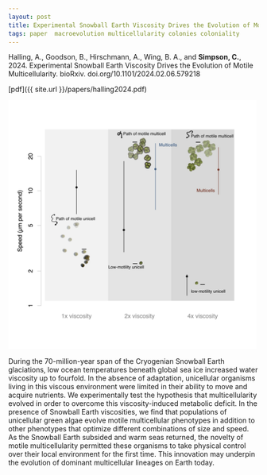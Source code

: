 ```yaml
---
layout: post
title: Experimental Snowball Earth Viscosity Drives the Evolution of Motile Multicellularity
tags: paper  macroevolution multicellularity colonies coloniality
---
```



Halling, A., Goodson, B., Hirschmann, A., Wing, B. A., and **Simpson, C.**, 2024. Experimental Snowball Earth Viscosity Drives the Evolution of Motile Multicellularity. bioRxiv. doi.org/10.1101/2024.02.06.579218

[pdf]({{ site.url }}/papers/halling2024.pdf)


<img src="/assets/img/motility.png"  width = "500px"/>


During the 70-million-year span of the Cryogenian Snowball Earth glaciations, low ocean temperatures beneath global sea ice increased water viscosity up to fourfold. In the absence of adaptation, unicellular organisms living in this viscous environment were limited in their ability to move and acquire nutrients. We experimentally test the hypothesis that multicellularity evolved in order to overcome this viscosity-induced metabolic deficit. In the presence of Snowball Earth viscosities, we find that populations of unicellular green algae evolve motile multicellular phenotypes in addition to other phenotypes that optimize different combinations of size and speed. As the Snowball Earth subsided and warm seas returned, the novelty of motile multicellularity permitted these organisms to take physical control over their local environment for the first time. This innovation may underpin the evolution of dominant multicellular lineages on Earth today.
